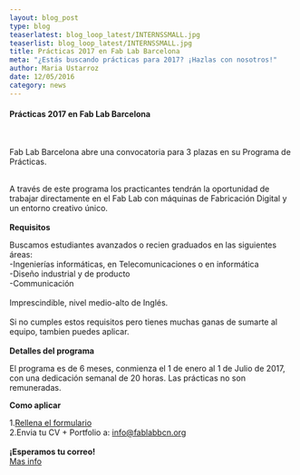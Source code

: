```yaml
---
layout: blog_post
type: blog
teaserlatest: blog_loop_latest/INTERNSSMALL.jpg
teaserlist: blog_loop_latest/INTERNSSMALL.jpg
title: Prácticas 2017 en Fab Lab Barcelona
meta: "¿Estás buscando prácticas para 2017? ¡Hazlas con nosotros!"
author: Maria Ustarroz
date: 12/05/2016
category: news
---
```


<h4>Prácticas 2017 en Fab Lab Barcelona</h4>
<br>

Fab Lab Barcelona abre una convocatoria para 3 plazas en su Programa de Prácticas.<br>
<br>

A través de este programa los practicantes tendrán la oportunidad de trabajar directamente en el Fab Lab con máquinas de Fabricación Digital y un entorno creativo único.<br>
<br>
<strong>Requisitos</strong>

Buscamos estudiantes avanzados o recien graduados en las siguientes áreas:<br>
-Ingenierías informáticas, en Telecomunicaciones o en informática<br>
-Diseño industrial y de producto<br>
-Communicación<br>
<br>
Imprescindible, nivel medio-alto de Inglés.<br>
<br>
Si no cumples estos requisitos pero tienes muchas ganas de sumarte al equipo, tambien puedes aplicar.<br>
<br>
<strong>Detalles del programa</strong>

El programa es de 6 meses, conmienza el 1 de enero al 1 de Julio de 2017, con una dedicación semanal de 20 horas.
Las prácticas no son remuneradas.

<strong>Como aplicar</strong>

1.<a href="https://docs.google.com/forms/d/e/1FAIpQLScuwSLEMjWGBRCComUC0SXMpC6KS2NHFZR6IluH0Ip-Dt9XYg/viewform">Rellena el formulario</a> 
<br>
2.Envia tu CV + Portfolio a: info@fablabbcn.org<br>
<br>
<strong>¡Esperamos tu correo!</strong>
<br>
<a href="http://fablabbcn.org/uploads/programa%20de%20practicas%20fab%20lab%20bcn_2015-16.pdf">Mas info</a>



